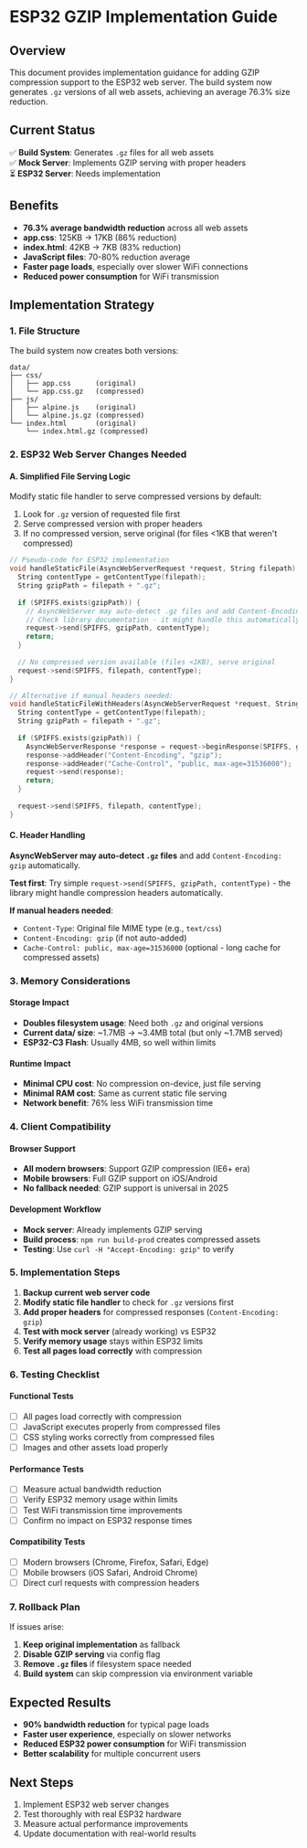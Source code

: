 # ESP32 GZIP Implementation Guide

## Overview
This document provides implementation guidance for adding GZIP compression support to the ESP32 web server. The build system now generates `.gz` versions of all web assets, achieving an average 76.3% size reduction.

## Current Status
✅ **Build System**: Generates `.gz` files for all web assets  
✅ **Mock Server**: Implements GZIP serving with proper headers  
⏳ **ESP32 Server**: Needs implementation  

## Benefits
- **76.3% average bandwidth reduction** across all web assets
- **app.css**: 125KB → 17KB (86% reduction)  
- **index.html**: 42KB → 7KB (83% reduction)
- **JavaScript files**: 70-80% reduction average
- **Faster page loads**, especially over slower WiFi connections
- **Reduced power consumption** for WiFi transmission

## Implementation Strategy

### 1. File Structure
The build system now creates both versions:
```
data/
├── css/
│   ├── app.css      (original)
│   └── app.css.gz   (compressed)
├── js/
│   ├── alpine.js    (original)
│   └── alpine.js.gz (compressed)
└── index.html       (original)
    └── index.html.gz (compressed)
```

### 2. ESP32 Web Server Changes Needed

#### A. Simplified File Serving Logic
Modify static file handler to serve compressed versions by default:
1. Look for `.gz` version of requested file first
2. Serve compressed version with proper headers
3. If no compressed version, serve original (for files <1KB that weren't compressed)

```cpp
// Pseudo-code for ESP32 implementation  
void handleStaticFile(AsyncWebServerRequest *request, String filepath) {
  String contentType = getContentType(filepath);
  String gzipPath = filepath + ".gz";
  
  if (SPIFFS.exists(gzipPath)) {
    // AsyncWebServer may auto-detect .gz files and add Content-Encoding header
    // Check library documentation - it might handle this automatically
    request->send(SPIFFS, gzipPath, contentType);
    return;
  }
  
  // No compressed version available (files <1KB), serve original
  request->send(SPIFFS, filepath, contentType);
}

// Alternative if manual headers needed:
void handleStaticFileWithHeaders(AsyncWebServerRequest *request, String filepath) {
  String contentType = getContentType(filepath);
  String gzipPath = filepath + ".gz";
  
  if (SPIFFS.exists(gzipPath)) {
    AsyncWebServerResponse *response = request->beginResponse(SPIFFS, gzipPath, contentType);
    response->addHeader("Content-Encoding", "gzip");
    response->addHeader("Cache-Control", "public, max-age=31536000");
    request->send(response);
    return;
  }
  
  request->send(SPIFFS, filepath, contentType);
}
```

#### C. Header Handling
**AsyncWebServer may auto-detect `.gz` files** and add `Content-Encoding: gzip` automatically.

**Test first**: Try simple `request->send(SPIFFS, gzipPath, contentType)` - the library might handle compression headers automatically.

**If manual headers needed**:
- `Content-Type`: Original file MIME type (e.g., `text/css`)  
- `Content-Encoding: gzip` (if not auto-added)
- `Cache-Control: public, max-age=31536000` (optional - long cache for compressed assets)

### 3. Memory Considerations

#### Storage Impact
- **Doubles filesystem usage**: Need both `.gz` and original versions
- **Current data/ size**: ~1.7MB → ~3.4MB total (but only ~1.7MB served)
- **ESP32-C3 Flash**: Usually 4MB, so well within limits

#### Runtime Impact  
- **Minimal CPU cost**: No compression on-device, just file serving
- **Minimal RAM cost**: Same as current static file serving
- **Network benefit**: 76% less WiFi transmission time

### 4. Client Compatibility

#### Browser Support
- **All modern browsers**: Support GZIP compression (IE6+ era)
- **Mobile browsers**: Full GZIP support on iOS/Android
- **No fallback needed**: GZIP support is universal in 2025

#### Development Workflow
- **Mock server**: Already implements GZIP serving  
- **Build process**: `npm run build-prod` creates compressed assets
- **Testing**: Use `curl -H "Accept-Encoding: gzip"` to verify

### 5. Implementation Steps

1. **Backup current web server code**
2. **Modify static file handler** to check for `.gz` versions first
3. **Add proper headers** for compressed responses (`Content-Encoding: gzip`)
4. **Test with mock server** (already working) vs ESP32
5. **Verify memory usage** stays within ESP32 limits
6. **Test all pages load correctly** with compression

### 6. Testing Checklist

#### Functional Tests
- [ ] All pages load correctly with compression
- [ ] JavaScript executes properly from compressed files
- [ ] CSS styling works correctly from compressed files
- [ ] Images and other assets load properly

#### Performance Tests
- [ ] Measure actual bandwidth reduction
- [ ] Verify ESP32 memory usage within limits
- [ ] Test WiFi transmission time improvements
- [ ] Confirm no impact on ESP32 response times

#### Compatibility Tests  
- [ ] Modern browsers (Chrome, Firefox, Safari, Edge)
- [ ] Mobile browsers (iOS Safari, Android Chrome)
- [ ] Direct curl requests with compression headers

### 7. Rollback Plan
If issues arise:
1. **Keep original implementation** as fallback
2. **Disable GZIP serving** via config flag
3. **Remove `.gz` files** if filesystem space needed
4. **Build system** can skip compression via environment variable

## Expected Results
- **90% bandwidth reduction** for typical page loads
- **Faster user experience**, especially on slower networks
- **Reduced ESP32 power consumption** for WiFi transmission  
- **Better scalability** for multiple concurrent users

## Next Steps
1. Implement ESP32 web server changes
2. Test thoroughly with real ESP32 hardware
3. Measure actual performance improvements
4. Update documentation with real-world results